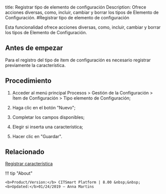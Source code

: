 title: Registrar tipo de elemento de configuración
Description: Ofrece acciones diversas, como, incluir, cambiar y borrar los tipos de Elemento de Configuración.
#Registrar tipo de elemento de configuración


Esta funcionalidad ofrece acciones diversas, como, incluir, cambiar y borrar los
tipos de Elemento de Configuración.

Antes de empezar
--------------------

Para el registro del tipo de ítem de configuración es necesario registrar
previamente la característica.

Procedimiento
-----------------

1.  Acceder al menú principal Procesos \> Gestión de la Configuración \> Ítem de
    Configuración \> Tipo elemento de Configuración;

2.  Haga clic en el botón "Nuevo";

3.  Completar los campos disponibles;

4.  Elegir si inserta una característica;

5.  Hacer clic en "Guardar".



Relacionado
----------

[Registrar característica](/es-es/citsmart-esp-8/processes/configuration/configuration/register-characteristics.html)

!!! tip "About"

    <b>Product/Version:</b> CITSmart Platform | 8.00 &nbsp;&nbsp;
    <b>Updated:</b>01/24/2019 – Anna Martins
